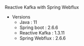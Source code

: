 Reactive Kafka with Spring Webflux

- Versions
  - Java : 11
  - Spring boot : 2.6.6
  - Reactive Kafka : 1.3.11 
  - Spring Webflux : 2.6.6

